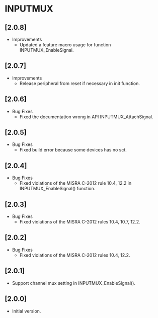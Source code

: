 # INPUTMUX

## [2.0.8]

- Improvements
  - Updated a feature macro usage for function INPUTMUX_EnableSignal.

## [2.0.7]

- Improvements
  - Release peripheral from reset if necessary in init function.

## [2.0.6]

- Bug Fixes
  - Fixed the documentation wrong in API INPUTMUX_AttachSignal.

## [2.0.5]

- Bug Fixes
  - Fixed build error because some devices has no sct.

## [2.0.4]

- Bug Fixes
  - Fixed violations of the MISRA C-2012 rule 10.4, 12.2 in
    INPUTMUX_EnableSignal() function.

## [2.0.3]

- Bug Fixes
  - Fixed violations of the MISRA C-2012 rules 10.4, 10.7, 12.2.

## [2.0.2]

- Bug Fixes
  - Fixed violations of the MISRA C-2012 rules 10.4, 12.2.

## [2.0.1]

- Support channel mux setting in INPUTMUX_EnableSignal().

## [2.0.0]

- Initial version.
